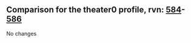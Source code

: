 ## Comparison for the theater0 profile, rvn: [584](https://github.com/PRO100KatYT/FortniteProfileRevisions/tree/main/profiles/theater0/584%20theater0.json)-[586](https://github.com/PRO100KatYT/FortniteProfileRevisions/tree/main/profiles/theater0/586%20theater0.json)

No changes

